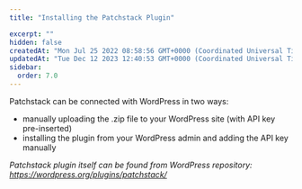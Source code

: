 ```yaml
---
title: "Installing the Patchstack Plugin"

excerpt: ""
hidden: false
createdAt: "Mon Jul 25 2022 08:58:56 GMT+0000 (Coordinated Universal Time)"
updatedAt: "Tue Dec 12 2023 12:40:53 GMT+0000 (Coordinated Universal Time)"
sidebar:
  order: 7.0
---
```

Patchstack can be connected with WordPress in two ways:

- manually uploading the .zip file to your WordPress site (with API key pre-inserted)
- installing the plugin from your WordPress admin and adding the API key manually

_Patchstack plugin itself can be found from WordPress repository: <a href="https://wordpress.org/plugins/patchstack/" target="_blank">https://wordpress.org/plugins/patchstack/</a>_
